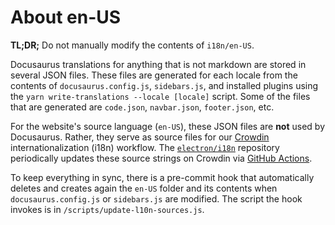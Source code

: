 # About en-US

**TL;DR;** Do not manually modify the contents of `i18n/en-US`.

Docusaurus translations for anything that is not markdown are stored
in several JSON files. These files are generated for each locale from
the contents of `docusaurus.config.js`, `sidebars.js`, and installed
plugins using the `yarn write-translations --locale [locale]` script.
Some of the files that are generated are `code.json`, `navbar.json`,
`footer.json`, etc.

For the website's source language (`en-US`), these JSON files are **not**
used by Docusaurus. Rather, they serve as source files for our
[Crowdin](https://crowdin.com/project/electron) internationalization (i18n)
workflow. The [`electron/i18n`](https://github.com/electron/i18n) repository
periodically updates these source strings on Crowdin via
[GitHub Actions](https://github.com/electron/i18n/actions/workflows/schedule-update-source-content.yml).

To keep everything in sync, there is a pre-commit hook that automatically
deletes and creates again the `en-US` folder and its contents when
`docusaurus.config.js` or `sidebars.js` are modified.
The script the hook invokes is in `/scripts/update-l10n-sources.js`.
